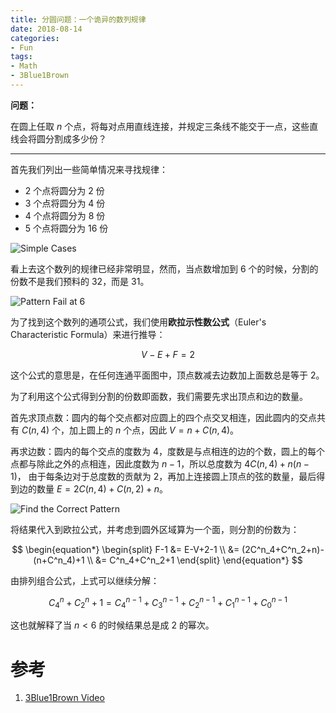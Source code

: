 ```yaml
---
title: 分圆问题：一个诡异的数列规律
date: 2018-08-14
categories:
- Fun
tags:
- Math
- 3Blue1Brown
---
```


**问题：**

在圆上任取 $n$ 个点，将每对点用直线连接，并规定三条线不能交于一点，这些直线会将圆分割成多少份？

<!--more-->

---

首先我们列出一些简单情况来寻找规律：

- $2$ 个点将圆分为 $2$ 份
- $3$ 个点将圆分为 $4$ 份
- $4$ 个点将圆分为 $8$ 份
- $5$ 个点将圆分为 $16$ 份

![Simple Cases](https://i.imgur.com/QvMBlyA.png)

看上去这个数列的规律已经非常明显，然而，当点数增加到 $6$ 个的时候，分割的份数不是我们预料的 $32$，而是 $31$。

![Pattern Fail at 6](https://i.imgur.com/TqeOUAo.png)

为了找到这个数列的通项公式，我们使用**欧拉示性数公式**（Euler's Characteristic Formula）来进行推导：

$$
V-E+F=2
$$

这个公式的意思是，在任何连通平面图中，顶点数减去边数加上面数总是等于 $2$。

为了利用这个公式得到分割的份数即面数，我们需要先求出顶点和边的数量。

首先求顶点数：圆内的每个交点都对应圆上的四个点交叉相连，因此圆内的交点共有 $C(n, 4)$ 个，加上圆上的 $n$ 个点，因此 $V=n+C(n, 4)$。

再求边数：圆内的每个交点的度数为 $4$，度数是与点相连的边的个数，圆上的每个点都与除此之外的点相连，因此度数为 $n-1$，所以总度数为 $4C(n, 4)+n(n-1)$， 由于每条边对于总度数的贡献为 $2$，再加上连接圆上顶点的弦的数量，最后得到边的数量 $E=2C(n, 4)+C(n, 2)+n$。

![Find the Correct Pattern](https://i.imgur.com/F7Tp3gW.png)

将结果代入到欧拉公式，并考虑到圆外区域算为一个面，则分割的份数为：

$$
\begin{equation*}
\begin{split}
F-1 &= E-V+2-1 \\
&= (2C^n_4+C^n_2+n)-(n+C^n_4)+1 \\
&= C^n_4+C^n_2+1
\end{split}
\end{equation*}
$$

由排列组合公式，上式可以继续分解：

$$
C^n_4+C^n_2+1 = C^{n-1}_4+C^{n-1}_3+C^{n-1}_2+C^{n-1}_1+C^{n-1}_0
$$

这也就解释了当 $n<6$ 的时候结果总是成 $2$ 的幂次。

# 参考

1. [3Blue1Brown Video](https://youtu.be/YtkIWDE36qU)
